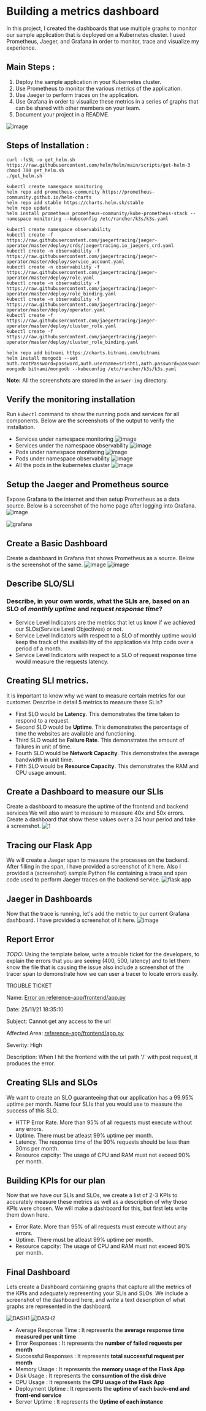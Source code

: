 # Building a metrics dashboard
In this project, I created the dashboards that use multiple graphs to monitor our sample application that is deployed on a Kubernetes cluster. I used Prometheus, Jaeger, and Grafana in order to monitor, trace and visualize my experience.

## Main Steps :
1. Deploy the sample application in your Kubernetes cluster.
2. Use Prometheus to monitor the various metrics of the application.
3. Use Jaeger to perform traces on the application.
4. Use Grafana in order to visualize these metrics in a series of graphs that can be shared with other members on your team.
5. Document your project in a README.

![image](https://user-images.githubusercontent.com/61888364/142960531-48afd6c8-4603-49fc-ab14-8b0f23398929.png)

## Steps of Installation : 
```
curl -fsSL -o get_helm.sh https://raw.githubusercontent.com/helm/helm/main/scripts/get-helm-3
chmod 700 get_helm.sh
./get_helm.sh

kubectl create namespace monitoring
helm repo add prometheus-community https://prometheus-community.github.io/helm-charts
helm repo add stable https://charts.helm.sh/stable
helm repo update
helm install prometheus prometheus-community/kube-prometheus-stack --namespace monitoring --kubeconfig /etc/rancher/k3s/k3s.yaml

kubectl create namespace observability
kubectl create -f https://raw.githubusercontent.com/jaegertracing/jaeger-operator/master/deploy/crds/jaegertracing.io_jaegers_crd.yaml
kubectl create -n observability -f https://raw.githubusercontent.com/jaegertracing/jaeger-operator/master/deploy/service_account.yaml
kubectl create -n observability -f https://raw.githubusercontent.com/jaegertracing/jaeger-operator/master/deploy/role.yaml
kubectl create -n observability -f https://raw.githubusercontent.com/jaegertracing/jaeger-operator/master/deploy/role_binding.yaml
kubectl create -n observability -f https://raw.githubusercontent.com/jaegertracing/jaeger-operator/master/deploy/operator.yaml
kubectl create -f https://raw.githubusercontent.com/jaegertracing/jaeger-operator/master/deploy/cluster_role.yaml
kubectl create -f https://raw.githubusercontent.com/jaegertracing/jaeger-operator/master/deploy/cluster_role_binding.yaml

helm repo add bitnami https://charts.bitnami.com/bitnami
helm install mongodb --set auth.rootPassword=password,auth.username=srishti,auth.password=password7,auth.database=example-mongodb bitnami/mongodb --kubeconfig /etc/rancher/k3s/k3s.yaml
```

**Note:** All the screenshots are stored in the `answer-img` directory.

## Verify the monitoring installation
Run `kubectl` command to show the running pods and services for all components. Below are the screenshots of the output to verify the installation.
- Services under namespace monitoring
![image](https://user-images.githubusercontent.com/61888364/143324110-fd7bcafe-370e-41ac-a0c3-4abdd231fc8f.png)
- Services under the namespace observability
![image](https://user-images.githubusercontent.com/61888364/143324354-d4dc35d3-a879-41f8-968b-b3802e53f8d9.png)
- Pods under namespace monitoring
![image](https://user-images.githubusercontent.com/61888364/143324989-41a8a4ef-7592-49ab-93d2-1f662a1461f7.png)
- Pods under namespace observability
![image](https://user-images.githubusercontent.com/61888364/143325151-450430b7-bf52-47b6-94c3-4a631dacfc15.png)
- All the pods in the kubernetes cluster
![image](https://user-images.githubusercontent.com/61888364/143325856-bf6ab339-0463-406a-a626-8f84bed47510.png)

## Setup the Jaeger and Prometheus source
Expose Grafana to the internet and then setup Prometheus as a data source. Below is a screenshot of the home page after logging into Grafana.
![image](https://user-images.githubusercontent.com/61888364/143328289-22278a2d-94ba-4a78-880b-ccf612d6b3e9.png)

![grafana](https://user-images.githubusercontent.com/61888364/143326363-6f38cc4e-c78a-4d3c-bb13-acb2d84f9337.PNG)

## Create a Basic Dashboard
Create a dashboard in Grafana that shows Prometheus as a source. Below is the screenshot of the same.
![image](https://user-images.githubusercontent.com/61888364/143326528-286248e8-4502-491f-aa03-a7fa7ea5b837.png)
![image](https://user-images.githubusercontent.com/61888364/143327032-bf25ba97-42d5-4804-a539-3c742d639dfc.png)

## Describe SLO/SLI
### Describe, in your own words, what the SLIs are, based on an SLO of *monthly uptime* and *request response time*?
- Service Level Indicators are the metrics that let us know if we achieved our SLOs(Service Level Objectives) or not.
- Service Level Indicators with respect to a SLO of monthly uptime would keep the track of the availability of the application via http code over a period of a month.
- Service Level Indicators with respect to a SLO of request response time would measure the requests latency.

## Creating SLI metrics.
It is important to know why we want to measure certain metrics for our customer. Describe in detail 5 metrics to measure these SLIs?
- First SLO would be **Latency**. This demonstrates the time taken to respond to a request.
- Second SLO would be **Uptime**. This demonstrates the percentage of time the websites are available and functioning.
- Third SLO would be **Failure Rate**. This demonstrates the amount of failures in unit of time.
- Fourth SLO would be **Network Capacity**. This demonstrates the average bandwidth in unit time.
- Fifth SLO would be **Resource Capacity**. This demonstrates the RAM and CPU usage amount.

## Create a Dashboard to measure our SLIs
Create a dashboard to measure the uptime of the frontend and backend services We will also want to measure to measure 40x and 50x errors. Create a dashboard that show these values over a 24 hour period and take a screenshot.
![1](https://user-images.githubusercontent.com/61888364/143501472-332f2270-bae8-4dfa-9ccc-b0749e4c0251.png)

## Tracing our Flask App
We will create a Jaeger span to measure the processes on the backend. After filling in the span, I have provided a screenshot of it here. Also I provided a (screenshot) sample Python file containing a trace and span code used to perform Jaeger traces on the backend service.
![flask app](https://user-images.githubusercontent.com/61888364/143328627-fdb6a52e-fe00-479c-9ce0-ab7ae563d7e5.png)

## Jaeger in Dashboards
Now that the trace is running, let's add the metric to our current Grafana dashboard. I have provided a screenshot of it here.
![image](https://user-images.githubusercontent.com/61888364/143328806-bf21ea2f-fb0b-47f8-a8fa-dc220fab0235.png)

## Report Error
*TODO:* Using the template below, write a trouble ticket for the developers, to explain the errors that you are seeing (400, 500, latency) and to let them know the file that is causing the issue also include a screenshot of the tracer span to demonstrate how we can user a tracer to locate errors easily.

TROUBLE TICKET

Name: [Error on reference-app/frontend/app.py](https://github.com/sg7801/Building-a-metrics-dashboard/blob/main/reference-app/frontend/app.py)

Date: 25/11/21 18:35:10

Subject: Cannot get any access to the url

Affected Area: [reference-app/frontend/app.py](https://github.com/sg7801/Building-a-metrics-dashboard/blob/main/reference-app/frontend/app.py)

Severity: High

Description: When I hit the frontend with the url path '/' with post request, it produces the error.


## Creating SLIs and SLOs
We want to create an SLO guaranteeing that our application has a 99.95% uptime per month. Name four SLIs that you would use to measure the success of this SLO.
- HTTP Error Rate. More than 95% of all requests must execute without any errors.
- Uptime. There must be atleast 99% uptime per month.
- Latency. The response time of the 90% requests should be less than 30ms per month.
- Resource capcity: The usage of CPU and RAM must not exceed 90% per month.

## Building KPIs for our plan
Now that we have our SLIs and SLOs, we create a list of 2-3 KPIs to accurately measure these metrics as well as a description of why those KPIs were chosen. We will make a dashboard for this, but first lets write them down here.
- Error Rate. More than 95% of all requests must execute without any errors.
- Uptime. There must be atleast 99% uptime per month.
- Resource capcity: The usage of CPU and RAM must not exceed 90% per month.

## Final Dashboard
Lets create a Dashboard containing graphs that capture all the metrics of the KPIs and adequately representing your SLIs and SLOs. We include a screenshot of the dashboard here, and write a text description of what graphs are represented in the dashboard.  

![DASH1](https://user-images.githubusercontent.com/61888364/143375159-4bac6972-7e91-4a5e-9008-fcc947c7760b.png)
![DASH2](https://user-images.githubusercontent.com/61888364/143375165-ec79c350-f646-4563-acb9-44944ba036c5.png)

- Average Response Time : It represents the **average response time measured per unit time**
- Error Responses : It represents the **number of failed requests per month**
- Successful Responses : It represents **total successful request per month**
- Memory Usage : It represents the **memory usage of the Flask App**
- Disk Usage : It represents the **consumtion of the disk drive**
- CPU Usage : It represents the **CPU usage of the Flask App**
- Deployment Uptime : It represents the **uptime of each back-end and front-end service**
- Server Uptime : It represents the **Uptime of each instance**
